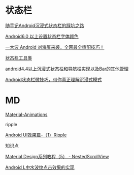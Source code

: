 # 状态栏

[随手记Android沉浸式状态栏的踩坑之路](https://juejin.im/post/5a25f6146fb9a0452405ad5b)

[Android6.0 以上设置状态栏字体颜色](https://blog.csdn.net/a940659387/article/details/79747479)

[一大波 Android 刘海屏来袭，全网最全适配技巧！](https://segmentfault.com/a/1190000014340142)

[状态栏工具类](https://github.com/laobie/StatusBarUtil)

[android4.4以上沉浸式状态栏和导航栏实现以及Bar的其他管理](https://www.jianshu.com/p/2a884e211a62)

[Android状态栏微技巧，带你真正理解沉浸式模式](https://blog.csdn.net/guolin_blog/article/details/51763825)

# MD

[Material-Animations](https://github.com/lgvalle/Material-Animations)

ripple

[Android UI效果篇-（1）Ripple](https://www.jianshu.com/p/3339f0ebb335)

知识点

[Material Design系列教程（5） - NestedScrollView](https://www.jianshu.com/p/f55abc60a879)

[Android L中水波纹点击效果的实现](https://blog.csdn.net/singwhatiwanna/article/details/42614953)















